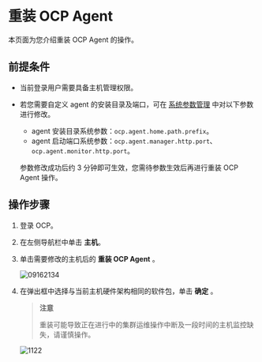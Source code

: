 # 重装 OCP Agent

本页面为您介绍重装 OCP Agent 的操作。

## 前提条件

* 当前登录用户需要具备主机管理权限。

* 若您需要自定义 agent 的安装目录及端口，可在 [系统参数管理](../10.system-management-features/12.system-parameter-management-1.md) 中对以下参数进行修改。

  * agent 安装目录系统参数：`ocp.agent.home.path.prefix`。
  * agent 启动端口系统参数：`ocp.agent.manager.http.port`、`ocp.agent.monitor.http.port`。

   参数修改成功后约 3 分钟即可生效，您需待参数生效后再进行重装 OCP Agent 操作。

## 操作步骤

1. 登录 OCP。

2. 在左侧导航栏中单击 **主机**。

3. 单击需要修改的主机后的 **重装 OCP Agent** 。

   ![09162134](https://help-static-aliyun-doc.aliyuncs.com/assets/img/zh-CN/6660562361/p327467.png)

4. 在弹出框中选择与当前主机硬件架构相同的软件包，单击 **确定** 。

   > **注意**
   >
   > 重装可能导致正在进行中的集群运维操作中断及一段时间的主机监控缺失，请谨慎操作。

   ![1122](https://help-static-aliyun-doc.aliyuncs.com/assets/img/zh-CN/8295987361/p355958.png)
